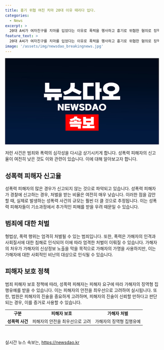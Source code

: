 ```yaml
---
title: 흉기 위협 여친 치마 20대 이유 때리다 입다.
categories:
  - News
excerpt: >
  20대 A씨가 여자친구를 치마를 입었다는 이유로 폭력을 행사하고 흉기로 위협한 혐의로 징역형 집행유예를 선고받았다. 대전지법 형사항소1부는 피해자의 진술이 신빙성이 있고 합의가 이뤄졌음에도 엄벌을 탄원하며 원심 판단이 부당하지 않다고 판시했다. A씨는 여자친구를 폭행한 후 흉기를 들고 위협하며 폭행을 저질렀다. 1심 재판부는 연인 관계에 있던 피해자에게 폭력을 행사한 죄질이 좋지 않다며 징역 8개월, 집행유예 2년을 선고했다.
feature_text: >
  20대 A씨가 여자친구를 치마를 입었다는 이유로 폭력을 행사하고 흉기로 위협한 혐의로 징역형 집행유예를 선고받았다. 대전지법 형사항소1부는 피해자의 진술이 신빙성이 있고 합의가 이뤄졌음에도 엄벌을 탄원하며 원심 판단이 부당하지 않다고 판시했다. A씨는 여자친구를 폭행한 후 흉기를 들고 위협하며 폭행을 저질렀다. 1심 재판부는 연인 관계에 있던 피해자에게 폭력을 행사한 죄질이 좋지 않다며 징역 8개월, 집행유예 2년을 선고했다.
image: '/assets/img/newsdao_breakingnews.jpg'
---
```


<p><img src="/assets/img/newsdao_breakingnews.jpg" alt="implanttips 속보" /></p>

<p>저런 사건은 범죄와 폭력의 심각성을 다시금 상기시키게 합니다. 성폭력 피해자의 신고율이 여전히 낮은 것도 이와 관련이 있습니다. 이에 대해 알아보고자 합니다. </p>

<h2 data-ke-size="size26">성폭력 피해자 신고율</h2>

<p data-ke-size="size16">성폭력 피해자의 많은 경우가 신고되지 않는 것으로 파악되고 있습니다. 성폭력 피해자가 경찰에 신고하는 경우, 처벌을 받는 비율은 여전히 매우 낮습니다. 이러한 점을 감안할 때, 실제로 발생하는 성폭력 사건의 규모는 훨씬 더 클 것으로 추정됩니다. 이는 성폭력 피해자들이 기소과정에서 추가적인 피해를 받을 우려 때문일 수 있습니다.</p>

<h2 data-ke-size="size26">범죄에 대한 처벌</h2>

<p data-ke-size="size16">형법상, 폭력 행위는 엄격히 처벌될 수 있는 범죄입니다. 또한, 폭력은 가해자의 인격과 사회질서에 대한 침해로 인식되어 이에 따라 엄격한 처벌이 이뤄질 수 있습니다. 가해자의 처우가 가해자의 신상정보 노출을 막을 목적으로 가해자의 가명을 사용하지만, 이는 가해자에 대한 사회적인 비난의 대상으로 인식될 수 있습니다.</p>

<h2 data-ke-size="size26">피해자 보호 정책</h2>

<p data-ke-size="size16">범죄 피해자 보호 정책에 따라, 성폭력 피해자는 피해자 요구에 따라 가해자의 징역형 집행유예를 받을 수 있습니다. 이는 피해자의 안전을 최우선으로 고려하여 실시됩니다. 또한, 법원은 피해자의 진술을 중요하게 고려하며, 피해자의 진술이 신뢰할 만하다고 판단되는 경우, 이를 증거로 사용할 수 있습니다.</p>

<table>
    <tr>
        <td style="text-align: center; height: 17px;"><b>구분</b></td>
        <td style="text-align: center; height: 17px;"><b>피해자 보호</b></td>
        <td style="text-align: center; height: 17px;"><b>가해자 처벌</b></td>
    </tr>
    <tr>
        <td style="text-align: center; height: 17px;"><b>성폭력 사건</b></td>
        <td style="text-align: center; height: 17px;">피해자의 안전을 최우선으로 고려</td>
        <td style="text-align: center; height: 17px;">가해자의 징역형 집행유예</td>
    </tr>
</table>

<p data-ke-size="size16">&nbsp;</p>
실시간 뉴스 속보는, <a href="https://newsdao.kr" rel="dofollow">https://newsdao.kr</a>



